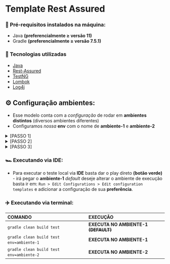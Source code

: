# Template Rest Assured

### 📌 Pré-requisitos instalados na máquina:

* Java **(preferencialmente ≥ versão 11)**
* Gradle **(preferencialmente ≥ versão 7.5.1)**

### 🔧 Tecnologias utilizadas

* [Java](https://www.java.com/pt-BR/)
* [Rest-Assured](https://mvnrepository.com/artifact/io.rest-assured/rest-assured)
* [TestNG](https://www.devmedia.com.br/artigo-java-magazine-62-testes-avancados-com-o-testng/10825)
* [Lombok](https://mvnrepository.com/artifact/org.projectlombok/lombok)
* [Log4j](https://logging.apache.org/log4j/2.x/)

## ⚙️ Configuração ambientes:

* Esse modelo conta com a _configuração_ de rodar em **ambientes distintos** (diversos ambientes diferentes)
* Configuramos _nossa_ **env** com o nome de **ambiente-1** e **ambiente-2**

<details><summary>[PASSO 1]</summary>

![passo1.png](img-readme%2Fpasso1.png)

</details>

<details><summary>[PASSO 2]</summary>

![passo2.jpg](img-readme%2Fpasso2.jpg)

  </details>
  
  <details><summary>[PASSO 3]</summary>
  
  ![passo3.jpg](img-readme%2Fpasso3.jpg)
  
  </details>

### 🏎️ Executando via IDE:

 * Para executar o teste local via **IDE** basta dar o play direto **(botão verde)** - irá pegar o **ambiente-1** _default_
   deseje alterar o ambiente de execução basta ir em: `Run > Edit Configurations > Edit configuration templates` e adicionar a configuração de sua **preferência**.

### ✈️ Executando via terminal:
 
 |             COMANDO                    | EXECUÇÃO                                             |
 |:---------------------------------------|:-----------------------------------------------------|
 | `gradle clean build test`                | **EXECUTA NO AMBIENTE-1** **~~(DEFAULT)~~**                  |
 | `gradle clean build test env=ambiente-1` | **EXECUTA NO AMBIENTE-1**                                |
 | `gradle clean build test env=ambiente-2` | **EXECUTA NO AMBIENTE-2**                                |
 


